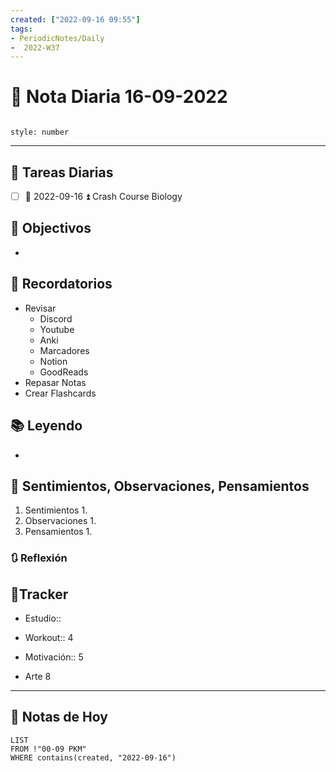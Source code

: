 ```yaml
---
created: ["2022-09-16 09:55"]
tags:
- PeriodicNotes/Daily
-  2022-W37
---
```


# 📅 Nota Diaria  16-09-2022
```toc

style: number

```

---
## 🔷 Tareas Diarias
- [ ] 📅 2022-09-16 ⏫ Crash Course Biology

## 🎯 Objectivos
- 
## 📕 Recordatorios
- Revisar
	- Discord
	- Youtube
	- Anki
	- Marcadores
	- Notion
	- GoodReads
- Repasar Notas
- Crear Flashcards

## 📚 Leyendo
- 
## 💬 Sentimientos, Observaciones, Pensamientos 
1. Sentimientos
	1. 
2. Observaciones
	1. 
3. Pensamientos
	1. 
### 🔃 Reflexión

## 🔷Tracker

- Estudio::

- Workout:: 4

- Motivación:: 5

- Arte 8
---

## 📅 Notas de Hoy
```dataview
LIST 
FROM !"00-09 PKM" 
WHERE contains(created, "2022-09-16")
```